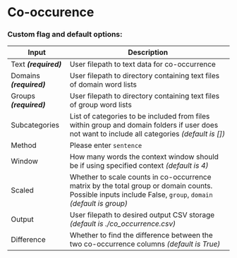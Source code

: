 
# Co-occurence
### Custom flag and default options:


| Input | Description |
| --- | --- |
| Text ***(required)*** | User filepath to text data for co-occurrence|
| Domains ***(required)*** | User filepath to directory containing text files of domain word lists|
| Groups ***(required)*** | User filepath to directory containing text files of group word lists|
| Subcategories | List of categories to be included from files within group and domain folders if user does not want to include all categories *(default is [])*|
| Method | Please enter `sentence` |
| Window | How many words the context window should be if using specified context *(default is 4)*|
| Scaled | Whether to scale counts in co-occurrence matrix by the total group or domain counts. Possible inputs include False, `group`, `domain` *(default is group)*|
| Output | User filepath to desired output CSV storage *(default is ./co_occurrence.csv)*|
| Difference | Whether to find the difference between the two co-occurrence columns *(default is True)*|
